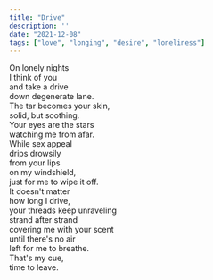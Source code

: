 ```yaml
---
title: "Drive"
description: ''
date: "2021-12-08"
tags: ["love", "longing", "desire", "loneliness"]
---
```

On lonely nights     
I think of you     
and take a drive     
down degenerate lane.     
The tar becomes your skin,     
solid, but soothing.     
Your eyes are the stars     
watching me from afar.     
While sex appeal     
drips drowsily     
from your lips     
on my windshield,     
just for me to wipe it off.     
It doesn't matter     
how long I drive,     
your threads keep unraveling     
strand after strand     
covering me with your scent     
until there's no air     
left for me to breathe.     
That's my cue,     
time to leave.     
     
     
     
     
     
     
     
